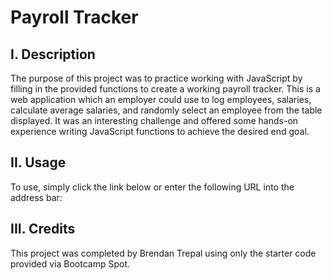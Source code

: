 # Payroll Tracker



## I. Description
The purpose of this project was to practice working with JavaScript by filling in the provided functions to create a working payroll tracker. This is a web application which an employer could use to log employees, salaries, calculate average salaries, and randomly select an employee from the table displayed. It was an interesting challenge and offered some hands-on experience writing JavaScript functions to achieve the desired end goal.

## II. Usage
To use, simply click the link below or enter the following URL into the address bar:

## III. Credits
This project was completed by Brendan Trepal using only the starter code provided via Bootcamp Spot.
